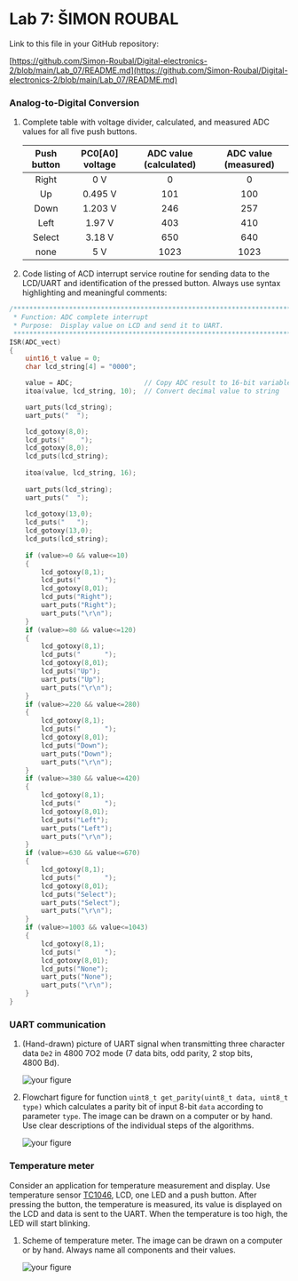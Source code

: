 # Lab 7: ŠIMON ROUBAL

Link to this file in your GitHub repository:

[https://github.com/Simon-Roubal/Digital-electronics-2/blob/main/Lab_07/README.md](https://github.com/Simon-Roubal/Digital-electronics-2/blob/main/Lab_07/README.md)


### Analog-to-Digital Conversion

1. Complete table with voltage divider, calculated, and measured ADC values for all five push buttons.

   | **Push button** | **PC0[A0] voltage** | **ADC value (calculated)** | **ADC value (measured)** |
   | :-: | :-: | :-: | :-: |
   | Right  | 0&nbsp;V | 0   | 0 |
   | Up     | 0.495&nbsp;V | 101 | 100 |
   | Down   |   1.203&nbsp;V    |  246   | 257 |
   | Left   |     1.97&nbsp;V  |   403  | 410 |
   | Select |    3.18&nbsp;V   |   650  | 640 |
   | none   |   5&nbsp;V    |  1023   | 1023 |

2. Code listing of ACD interrupt service routine for sending data to the LCD/UART and identification of the pressed button. Always use syntax highlighting and meaningful comments:

```c
/**********************************************************************
 * Function: ADC complete interrupt
 * Purpose:  Display value on LCD and send it to UART.
 **********************************************************************/
ISR(ADC_vect)
{
    uint16_t value = 0;
    char lcd_string[4] = "0000";

    value = ADC;                  // Copy ADC result to 16-bit variable
    itoa(value, lcd_string, 10);  // Convert decimal value to string

    uart_puts(lcd_string);
    uart_puts("  ");

    lcd_gotoxy(8,0);
    lcd_puts("    ");
    lcd_gotoxy(8,0);
    lcd_puts(lcd_string);
    
    itoa(value, lcd_string, 16);
    
    uart_puts(lcd_string);
    uart_puts("  ");
    
    lcd_gotoxy(13,0);
    lcd_puts("   ");
    lcd_gotoxy(13,0);
    lcd_puts(lcd_string);
    
    if (value>=0 && value<=10)
    {
        lcd_gotoxy(8,1);
        lcd_puts("      ");
        lcd_gotoxy(8,01);
        lcd_puts("Right");
        uart_puts("Right");
        uart_puts("\r\n");
    }
    if (value>=80 && value<=120)
    {
        lcd_gotoxy(8,1);
        lcd_puts("      ");
        lcd_gotoxy(8,01);
        lcd_puts("Up");
        uart_puts("Up");
        uart_puts("\r\n");
    }
    if (value>=220 && value<=280)
    {
        lcd_gotoxy(8,1);
        lcd_puts("      ");
        lcd_gotoxy(8,01);
        lcd_puts("Down");
        uart_puts("Down");
        uart_puts("\r\n");
    }
    if (value>=380 && value<=420)
    {
        lcd_gotoxy(8,1);
        lcd_puts("      ");
        lcd_gotoxy(8,01);
        lcd_puts("Left");
        uart_puts("Left");
        uart_puts("\r\n");
    }
    if (value>=630 && value<=670)
    {
        lcd_gotoxy(8,1);
        lcd_puts("      ");
        lcd_gotoxy(8,01);
        lcd_puts("Select");
        uart_puts("Select");
        uart_puts("\r\n");
    }
    if (value>=1003 && value<=1043)
    {
        lcd_gotoxy(8,1);
        lcd_puts("      ");
        lcd_gotoxy(8,01);
        lcd_puts("None");
        uart_puts("None");
        uart_puts("\r\n");
    }
}
```


### UART communication

1. (Hand-drawn) picture of UART signal when transmitting three character data `De2` in 4800 7O2 mode (7 data bits, odd parity, 2 stop bits, 4800&nbsp;Bd).

   ![your figure]()

2. Flowchart figure for function `uint8_t get_parity(uint8_t data, uint8_t type)` which calculates a parity bit of input 8-bit `data` according to parameter `type`. The image can be drawn on a computer or by hand. Use clear descriptions of the individual steps of the algorithms.

   ![your figure]()


### Temperature meter

Consider an application for temperature measurement and display. Use temperature sensor [TC1046](http://ww1.microchip.com/downloads/en/DeviceDoc/21496C.pdf), LCD, one LED and a push button. After pressing the button, the temperature is measured, its value is displayed on the LCD and data is sent to the UART. When the temperature is too high, the LED will start blinking.

1. Scheme of temperature meter. The image can be drawn on a computer or by hand. Always name all components and their values.

   ![your figure]()
